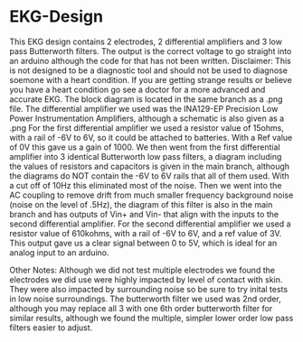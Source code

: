 # EKG-Design
This EKG design contains 2 electrodes, 2 differential amplifiers and 3 low pass Butterworth filters. The output is the correct voltage to go straight into an arduino although the code for that has not been written. 
Disclaimer: This is not designed to be a diagnostic tool and should not be used to diagnose soemone with a heart condition. If you are getting strange results or believe you have a heart condition go see a doctor for a more advanced and accurate EKG.
The block diagram is located in the same branch as a .png file.
The differential amplifier we used was the INA129-EP Precision Low Power Instrumentation Amplifiers, although a schematic is also given as a .png
For the first differential amplifier we used a resistor value of 15ohms, with a rail of -6V to 6V, so it could be attached to batteries. With a Ref value of 0V this gave us a gain of 1000.
We then went from the first differential amplifier into 3 identical Butterworth low pass filters, a diagram including the values of resistors and capacitors is given in the main branch, although the diagrams do NOT contain the -6V to 6V rails that all of them used. With a cut off of 10Hz this eliminated most of the noise. 
Then we went into the AC coupling to remove drift from much smaller frequency background noise (noise on the level of .5Hz), the diagram of this filter is also in the main branch and has outputs of Vin+ and Vin- that align with the inputs to the second differential amplifier.
For the second differential amplifier we used a resistor value of 610kohms, with a rail of -6V to 6V, and a ref value of 3V. This output gave us a clear signal between 0 to 5V, which is ideal for an analog input to an arduino.

Other Notes: Although we did not test multiple electrodes we found the electrodes we did use were highly impacted by level of contact with skin. They were also impacted by surrounding noise so be sure to try inital tests in low noise surroundings. The butterworth filter we used was 2nd order, although you may replace all 3 with one 6th order butterworth filter for similar results, although we found the multiple, simpler lower order low pass filters easier to adjust. 
